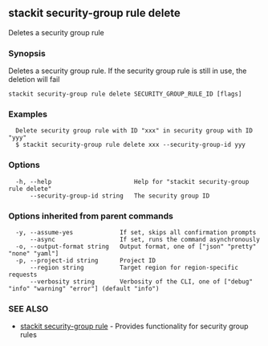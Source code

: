 ## stackit security-group rule delete

Deletes a security group rule

### Synopsis

Deletes a security group rule.
If the security group rule is still in use, the deletion will fail


```
stackit security-group rule delete SECURITY_GROUP_RULE_ID [flags]
```

### Examples

```
  Delete security group rule with ID "xxx" in security group with ID "yyy"
  $ stackit security-group rule delete xxx --security-group-id yyy
```

### Options

```
  -h, --help                       Help for "stackit security-group rule delete"
      --security-group-id string   The security group ID
```

### Options inherited from parent commands

```
  -y, --assume-yes             If set, skips all confirmation prompts
      --async                  If set, runs the command asynchronously
  -o, --output-format string   Output format, one of ["json" "pretty" "none" "yaml"]
  -p, --project-id string      Project ID
      --region string          Target region for region-specific requests
      --verbosity string       Verbosity of the CLI, one of ["debug" "info" "warning" "error"] (default "info")
```

### SEE ALSO

* [stackit security-group rule](./stackit_security-group_rule.md)	 - Provides functionality for security group rules

